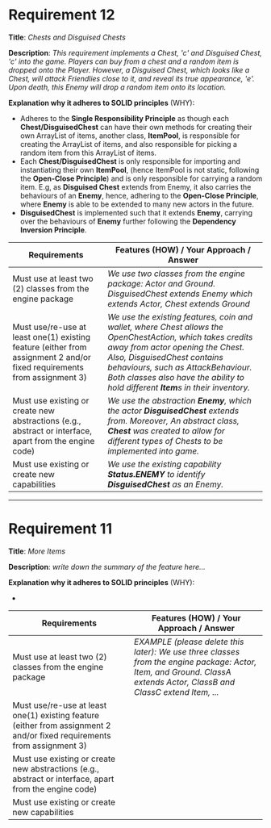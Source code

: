 # Requirement 12

**Title**:
_Chests and Disguised Chests_

**Description**:
_This requirement implements a Chest, 'c' and Disguised Chest, 'c' into the game. Players can buy from a chest and a random item is dropped onto the Player. However, a Disguised Chest, which looks like a Chest, will attack Friendlies close to it, and reveal its true appearance, 'e'. Upon death, this Enemy will drop a random item onto its location._

**Explanation why it adheres to SOLID principles** (WHY):

- Adheres to the **Single Responsibility Principle** as though each **Chest/DisguisedChest** can have their own methods for creating their own ArrayList of items, another class, **ItemPool**, is responsible for creating the ArrayList of items, and also responsible for picking a random item from this ArrayList of items. 
- Each **Chest/DisguisedChest** is only responsible for importing and instantiating their own **ItemPool**, (hence ItemPool is not static, following the **Open-Close Principle**) and is only responsible for carrying a random item. E.g, as **Disguised Chest** extends from Enemy, it also carries the behaviours of an **Enemy**, hence, adhering to the **Open-Close Principle**, where **Enemy** is able to be extended to many new actors in the future.
- **DisguisedChest** is implemented such that it extends **Enemy**, carrying over the behaviours of **Enemy** further following the **Dependency Inversion Principle**.

| Requirements                                                                                                            | Features (HOW) / Your Approach / Answer                                                                                                                                                                                                                                                               |
| ----------------------------------------------------------------------------------------------------------------------- |-------------------------------------------------------------------------------------------------------------------------------------------------------------------------------------------------------------------------------------------------------------------------------------------------------|
| Must use at least two (2) classes from the engine package                                                               | _We use two classes from the engine package: Actor and Ground. DisguisedChest extends Enemy which extends Actor, Chest extends Ground_                                                                                                                                                                |
| Must use/re-use at least one(1) existing feature (either from assignment 2 and/or fixed requirements from assignment 3) | _We use the existing features, coin and wallet, where Chest allows the OpenChestAction, which takes credits away from actor opening the Chest. Also, DisguisedChest contains behaviours, such as AttackBehaviour. Both classes also have the ability to hold different **Item**s in their inventory._ |
| Must use existing or create new abstractions (e.g., abstract or interface, apart from the engine code)                  | _We use the abstraction **Enemy**, which the actor **DisguisedChest** extends from. Moreover, An abstract class, **Chest** was created to allow for different types of Chests to be implemented into game._                                                                                           |
| Must use existing or create new capabilities                                                                            | _We use the existing capability **Status.ENEMY** to identify **DisguisedChest** as an Enemy._                                                                                                                                                                                                         |

---

# Requirement 11

**Title**:
_More Items_

**Description**:
_write down the summary of the feature here..._

**Explanation why it adheres to SOLID principles** (WHY):

-

| Requirements                                                                                                            | Features (HOW) / Your Approach / Answer                                                                                                                               |
| ----------------------------------------------------------------------------------------------------------------------- | --------------------------------------------------------------------------------------------------------------------------------------------------------------------- |
| Must use at least two (2) classes from the engine package                                                               | _EXAMPLE (please delete this later): We use three classes from the engine package: Actor, Item, and Ground. ClassA extends Actor, ClassB and ClassC extend Item, ..._ |
| Must use/re-use at least one(1) existing feature (either from assignment 2 and/or fixed requirements from assignment 3) |                                                                                                                                                                       |
| Must use existing or create new abstractions (e.g., abstract or interface, apart from the engine code)                  |                                                                                                                                                                       |
| Must use existing or create new capabilities                                                                            |                                                                                                                                                                       |
